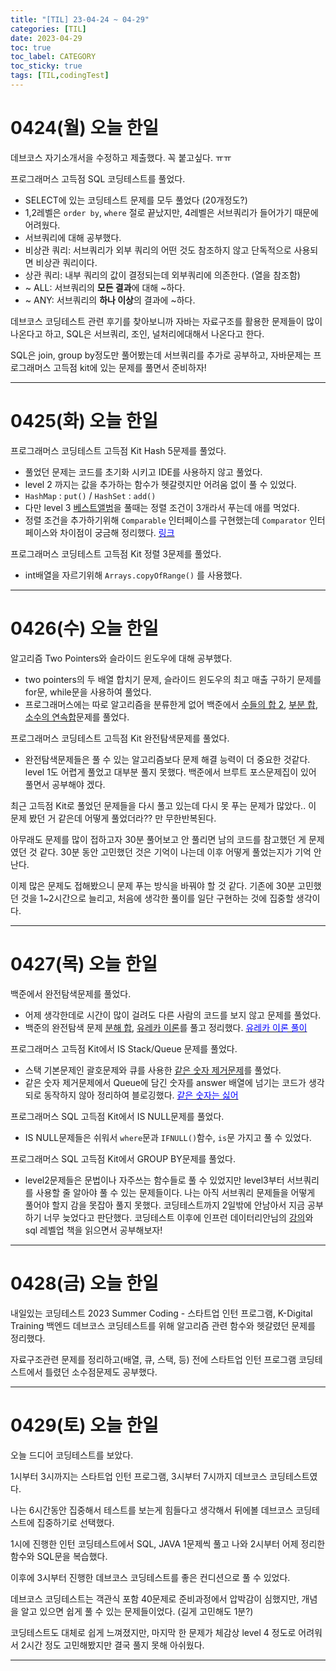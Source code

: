 ```yaml
---
title: "[TIL] 23-04-24 ~ 04-29"
categories: [TIL]
date: 2023-04-29
toc: true
toc_label: CATEGORY
toc_sticky: true
tags: [TIL,codingTest]
---
```



# 0424(월) 오늘 한일

데브코스 자기소개서을 수정하고 제출했다. 꼭 붙고싶다. ㅠㅠ

프로그래머스 고득점 SQL 코딩테스트를 풀었다.

- SELECT에 있는 코딩테스트 문제를 모두 풀었다 (20개정도?)
- 1,2레벨은 `order by`, `where` 절로 끝났지만, 4레벨은 서브쿼리가 들어가기 때문에 어려웠다.
- 서브쿼리에 대해 공부했다.
- 비상관 쿼리: 서브쿼리가 외부 쿼리의 어떤 것도 참조하지 않고 단독적으로 사용되면 비상관 쿼리이다.
- 상관 쿼리: 내부 쿼리의 값이 결정되는데 외부쿼리에 의존한다. (열을 참조함)
- ~ ALL: 서브쿼리의 **모든 결과**에 대해 ~하다.
- ~ ANY: 서브쿼리의 **하나 이상**의 결과에 ~하다.

데브코스 코딩테스트 관련 후기를 찾아보니까 자바는 자료구조를 활용한 문제들이 많이 나온다고 하고, SQL은 서브쿼리, 조인, 널처리에대해서 나온다고 한다.

SQL은 join, group by정도만 풀어봤는데 서브쿼리를 추가로 공부하고, 자바문제는 프로그래머스 고득점 kit에 있는 문제를 풀면서 준비하자!

---

# 0425(화) 오늘 한일

프로그래머스 코딩테스트 고득점 Kit Hash 5문제를 풀었다.

- 풀었던 문제는 코드를 초기화 시키고 IDE를 사용하지 않고 풀었다.
- level 2 까지는 값을 추가하는 함수가 헷갈렷지만 어려움 없이 풀 수 있었다.
- `HashMap` : `put()`  / `HashSet` : `add()`
- 다만 level 3 [베스트앨범](https://school.programmers.co.kr/learn/courses/30/lessons/42579)을 풀때는 정렬 조건이 3개라서 푸는데 애를 먹었다.
- 정렬 조건을 추가하기위해 `Comparable` 인터페이스를 구현했는데 `Comparator` 인터페이스와 차이점이 궁금해 정리했다. [<span style="color:blue">링크</span>](https://hstla.github.io/java/Comparable-Comparator/)

프로그래머스 코딩테스트 고득점 Kit 정렬 3문제를 풀었다.

- int배열을 자르기위해 `Arrays.copyOfRange()` 를 사용했다.

---

# 0426(수) 오늘 한일

알고리즘 Two Pointers와 슬라이드 윈도우에 대해 공부했다.

- two pointers의 두 배열 합치기 문제, 슬라이드 윈도우의 최고 매출 구하기 문제를 for문, while문을 사용하여 풀었다.
- 프로그래머스에는 따로 알고리즘을 분류한게 없어 백준에서 [수들의 합 2](https://www.acmicpc.net/problem/2003), [부분 합](https://www.acmicpc.net/problem/1806), [소수의 연속합](https://www.acmicpc.net/problem/1644)문제를 풀었다.

프로그래머스 코딩테스트 고득점 Kit 완전탐색문제를 풀었다.

- 완전탐색문제들은 풀 수 있는 알고리즘보다 문제 해결 능력이 더 중요한 것같다. level 1도 어렵게 풀었고 대부분 풀지 못했다. 백준에서 브루트 포스문제집이 있어 풀면서 공부해야 겠다.

최근 고득점 Kit로 풀었던 문제들을 다시 풀고 있는데 다시 못 푸는 문제가 많았다..  이 문제 봤던 거 같은데 어떻게 풀었더라?? 만 무한반복된다.

아무래도 문제를 많이 접하고자 30분 풀어보고 안 풀리면 남의 코드를 참고했던 게 문제였던 것 같다. 30분 동안 고민했던 것은 기억이 나는데 이후 어떻게 풀었는지가 기억 안 난다.

이제 많은 문제도 접해봤으니 문제 푸는 방식을 바꿔야 할 것 같다. 기존에 30분 고민했던 것을 1~2시간으로 늘리고, 처음에 생각한 풀이를 일단 구현하는 것에 집중할 생각이다.

---

# 0427(목) 오늘 한일

백준에서 완전탐색문제를  풀었다.

- 어제 생각한데로 시간이 많이 걸려도 다른 사람의 코드를 보지 않고 문제를 풀었다.
- 백준의 완전탐색 문제 [분해 합](https://www.acmicpc.net/problem/2231), [유레카 이론](https://www.acmicpc.net/problem/10448)를 풀고 정리했다. [<span style="color:blue">유레카 이론 풀이</span>](https://hstla.github.io/codingtest/%EC%9C%A0%EB%A0%88%EC%B9%B4-%EC%9D%B4%EB%A1%A0/)

프로그래머스 고득점 Kit에서 IS Stack/Queue 문제를 풀었다.

- 스택 기본문제인 괄호문제와 큐를 사용한 [같은 숫자 제거문제](https://school.programmers.co.kr/learn/courses/30/lessons/12906)를 풀었다.
- 같은 숫자 제거문제에서 Queue에 담긴 숫자를 answer 배열에 넘기는 코드가 생각되로 동작하지 않아 정리하여 블로깅했다. [<span style="color:blue">같은 숫자는 싫어</span>](https://hstla.github.io/codingtest/%EA%B0%99%EC%9D%80-%EC%88%AB%EC%9E%90%EB%8A%94-%EC%8B%AB%EC%96%B4/)

프로그래머스 SQL 고득점 Kit에서 IS NULL문제를 풀었다.

- IS NULL문제들은 쉬워서 `where`문과 `IFNULL()`함수, `is`문 가지고 풀 수 있었다.

프로그래머스 SQL 고득점 Kit에서 GROUP BY문제를 풀었다.

- level2문제들은 문법이나 자주쓰는 함수들로 풀 수 있었지만 level3부터 서브쿼리를 사용할 줄 알아야 풀 수 있는 문제들이다. 나는 아직 서브쿼리 문제들을 어떻게 풀어야 할지 감을 못잡아 풀지 못했다.
코딩테스트까지 2일밖에 안남아서 지금 공부하기 너무 늦었다고 판단했다. 코딩테스트 이후에 인프런 데이터리안님의 [강의](https://www.inflearn.com/course/%EB%8D%B0%EC%9D%B4%ED%84%B0-%EB%B6%84%EC%84%9D-%EC%A4%91%EA%B8%89-sql)와 sql 레벨업 책을 읽으면서 공부해보자!

---

# 0428(금) 오늘 한일

내일있는 코딩테스트 2023 Summer Coding - 스타트업 인턴 프로그램, K-Digital Training 백엔드 데브코스 코딩테스트를 위해 알고리즘 관련 함수와 헷갈렸던 문제를 정리했다. 

자료구조관련 문제를 정리하고(배열, 큐, 스택, 등) 전에 스타트업 인턴 프로그램 코딩테스트에서 틀렸던 소수점문제도 공부했다.

---

# 0429(토) 오늘 한일

오늘 드디어 코딩테스트를 보았다.

1시부터 3시까지는 스타트업 인턴 프로그램, 3시부터 7시까지 데브코스 코딩테스트였다.

나는 6시간동안 집중해서 테스트를 보는게 힘들다고 생각해서 뒤에볼 데브코스 코딩테스트에 집중하기로 선택했다. 

1시에 진행한 인턴 코딩테스트에서 SQL, JAVA 1문제씩 풀고 나와 2시부터 어제 정리한 함수와 SQL문을 복습했다.

이후에 3시부터 진행한 데브코스 코딩테스트를 좋은 컨디션으로 풀 수 있었다.

데브코스 코딩테스트는 객관식 포함 40문제로 준비과정에서 압박감이 심했지만, 개념을 알고 있으면 쉽게 풀 수 있는 문제들이었다. (길게 고민해도 1분?)

코딩테스트도 대체로 쉽게 느껴졌지만, 마지막 한 문제가 체감상 level 4 정도로 어려워서 2시간 정도 고민해봤지만 결국 풀지 못해 아쉬웠다.

---